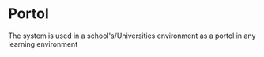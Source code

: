 # Portol
The system is used in a school's/Universities environment as a portol in any learning environment 
